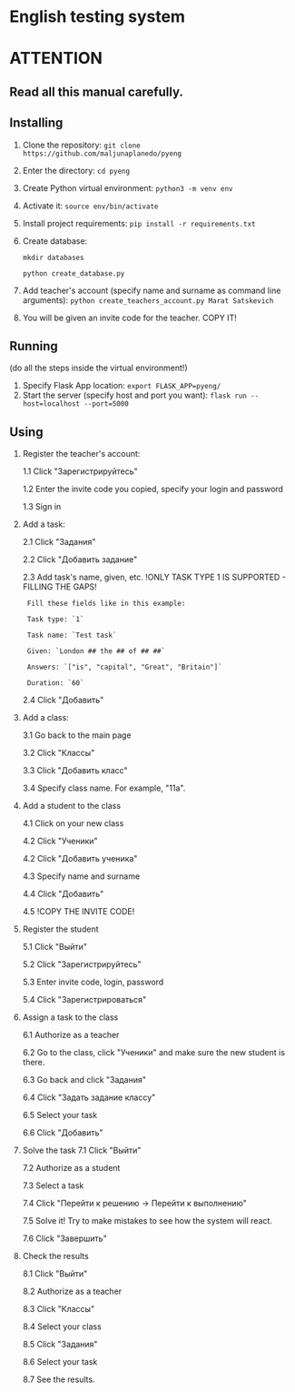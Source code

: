 # English testing system
# ATTENTION
## Read all this manual carefully.

## Installing

1. Clone the repository:
`git clone https://github.com/maljunaplanedo/pyeng`
2. Enter the directory:
`cd pyeng`
3. Create Python virtual environment:
`python3 -m venv env`
4. Activate it:
`source env/bin/activate`   
5. Install project requirements:
`pip install -r requirements.txt`
6. Create database:

   `mkdir databases` 

   `python create_database.py`
7. Add teacher's account (specify name and surname as command line arguments):
`python create_teachers_account.py Marat Satskevich`
8. You will be given an invite code for the teacher. COPY IT!

## Running
(do all the steps inside the virtual environment!)
1. Specify Flask App location:
`export FLASK_APP=pyeng/`
2. Start the server (specify host and port you want):
`flask run --host=localhost --port=5000`

## Using
1. Register the teacher's account: 

    1.1 Click "Зарегистрируйтесь"
   
    1.2 Enter the invite code you copied, specify your login and password
   
    1.3 Sign in
   
2. Add a task:
   
    2.1 Click "Задания"
   
    2.2 Click "Добавить задание"
   
    2.3 Add task's name, given, etc. !ONLY TASK TYPE 1 IS SUPPORTED - FILLING THE GAPS!
        
        Fill these fields like in this example:
       
        Task type: `1`
       
        Task name: `Test task`
       
        Given: `London ## the ## of ## ##`
       
        Answers: `["is", "capital", "Great", "Britain"]`
       
        Duration: `60`

    2.4 Click "Добавить"
   
3. Add a class:
   
    3.1 Go back to the main page
    
    3.2 Click "Классы"
   
    3.3 Click "Добавить класс"
   
    3.4 Specify class name. For example, "11а".
   
4. Add a student to the class
   
    4.1 Click on your new class

    4.2 Click "Ученики"
   
    4.2 Click "Добавить ученика"
   
    4.3 Specify name and surname
   
    4.4 Click "Добавить"

    4.5 !COPY THE INVITE CODE!
   
5. Register the student
   
    5.1 Click "Выйти"
   
    5.2 Click "Зарегистрируйтесь"
   
    5.3 Enter invite code, login, password
   
    5.4 Click "Зарегистрироваться"
   
6. Assign a task to the class
   
    6.1 Authorize as a teacher
   
    6.2 Go to the class, click "Ученики" and make sure the new student is there.

    6.3 Go back and click "Задания"

    6.4 Click "Задать задание классу"

    6.5 Select your task

    6.6 Click "Добавить"

7. Solve the task
    7.1 Click "Выйти"
   
    7.2 Authorize as a student
   
    7.3 Select a task
   
    7.4 Click "Перейти к решению -> Перейти к выполнению"
   
    7.5 Solve it! Try to make mistakes to see how the system will react.
   
    7.6 Click "Завершить"

8. Check the results
   
    8.1 Click "Выйти"
   
    8.2 Authorize as a teacher

    8.3 Click "Классы"

    8.4 Select your class

    8.5 Click "Задания"

    8.6 Select your task

    8.7 See the results.
